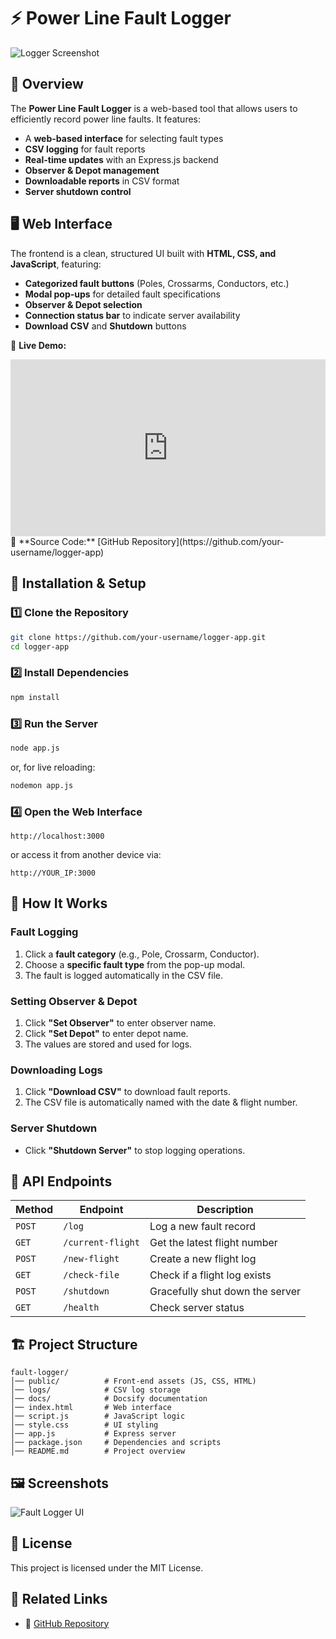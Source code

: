# ⚡ Power Line Fault Logger

![Logger Screenshot](../assets/logger.png)

## 🚀 Overview
The **Power Line Fault Logger** is a web-based tool that allows users to efficiently record power line faults. It features:
- A **web-based interface** for selecting fault types
- **CSV logging** for fault reports
- **Real-time updates** with an Express.js backend
- **Observer & Depot management**
- **Downloadable reports** in CSV format
- **Server shutdown control**

## 🖥️ Web Interface
The frontend is a clean, structured UI built with **HTML, CSS, and JavaScript**, featuring:
- **Categorized fault buttons** (Poles, Crossarms, Conductors, etc.)
- **Modal pop-ups** for detailed fault specifications
- **Observer & Depot selection**
- **Connection status bar** to indicate server availability
- **Download CSV** and **Shutdown** buttons

🔗 **Live Demo:** 
<div style="position: relative; padding-bottom: 56.25%; height: 0; overflow: hidden; max-width: 100%; background: #000;">
    <iframe style="position: absolute; top: 0; left: 0; width: 100%; height: 100%;" 
        src="https://www.youtube.com/embed/_0lU9sIuLnQ" 
        frameborder="0" allowfullscreen>
    </iframe>
</div>
📜 **Source Code:** [GitHub Repository](https://github.com/your-username/logger-app)

## 🔧 Installation & Setup

### **1️⃣ Clone the Repository**
```sh
git clone https://github.com/your-username/logger-app.git
cd logger-app
```

### **2️⃣ Install Dependencies**
```sh
npm install
```

### **3️⃣ Run the Server**
```sh
node app.js
```
or, for live reloading:
```sh
nodemon app.js
```

### **4️⃣ Open the Web Interface**
```
http://localhost:3000
```
or access it from another device via:
```
http://YOUR_IP:3000
```

## 🎯 How It Works

### **Fault Logging**
1. Click a **fault category** (e.g., Pole, Crossarm, Conductor).
2. Choose a **specific fault type** from the pop-up modal.
3. The fault is logged automatically in the CSV file.

### **Setting Observer & Depot**
1. Click **"Set Observer"** to enter observer name.
2. Click **"Set Depot"** to enter depot name.
3. The values are stored and used for logs.

### **Downloading Logs**
1. Click **"Download CSV"** to download fault reports.
2. The CSV file is automatically named with the date & flight number.

### **Server Shutdown**
- Click **"Shutdown Server"** to stop logging operations.

## 📜 API Endpoints
| Method | Endpoint            | Description |
|--------|---------------------|-------------|
| `POST` | `/log`              | Log a new fault record |
| `GET`  | `/current-flight`   | Get the latest flight number |
| `POST` | `/new-flight`       | Create a new flight log |
| `GET`  | `/check-file`       | Check if a flight log exists |
| `POST` | `/shutdown`         | Gracefully shut down the server |
| `GET`  | `/health`           | Check server status |

## 🏗️ Project Structure
```
fault-logger/
│── public/          # Front-end assets (JS, CSS, HTML)
│── logs/            # CSV log storage
│── docs/            # Docsify documentation
│── index.html       # Web interface
│── script.js        # JavaScript logic
│── style.css        # UI styling
│── app.js           # Express server
│── package.json     # Dependencies and scripts
│── README.md        # Project overview
```

## 🖼️ Screenshots
![Fault Logger UI](../assets/logger.png)

## 📜 License
This project is licensed under the MIT License.

## 🔗 Related Links
- 🔗 [GitHub Repository](https://github.com/your-username/logger-app)

